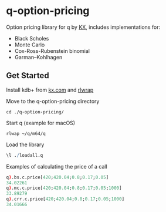 # q-option-pricing

Option pricing library for q by [KX](https://kx.com), includes implementations for:

- Black Scholes
- Monte Carlo
- Cox-Ross-Rubenstein binomial
- Garman–Kohlhagen

## Get Started

Install kdb+ from [kx.com](https://kx.com) and [rlwrap](https://kx.com/blog/unwrapping-rlwrap/)

Move to the q-option-pricing directory

```shell
cd ./q-option-pricing/
```

Start q (example for macOS)

```shell
rlwap ~/q/m64/q
```

Load the library

```q
\l ./loadall.q
```

Examples of calculating the price of a call

```q
q).bs.c.price[420;420.04;0.8;0.17;0.05]
34.02261
q).mc.c.price[420;420.04;0.8;0.17;0.05;1000]
33.89279
q).crr.c.price[420;420.04;0.8;0.17;0.05;1000]
34.01666
```
